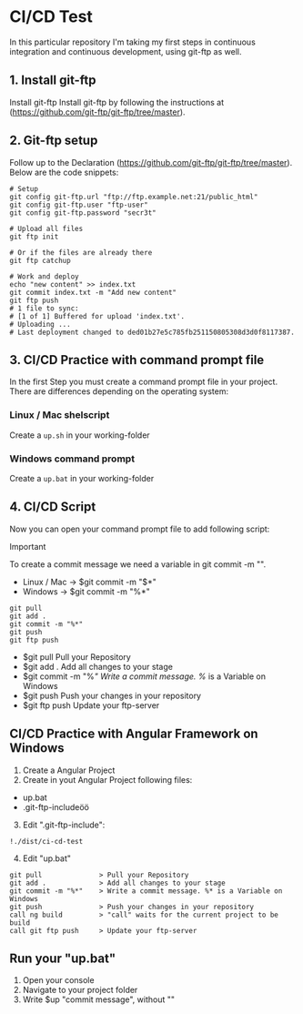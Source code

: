 # CI/CD Test

In this particular repository I'm taking my first steps in continuous integration and continuous development, using git-ftp as well.

## 1. Install git-ftp

Install git-ftp Install git-ftp by following the instructions at (https://github.com/git-ftp/git-ftp/tree/master).

## 2. Git-ftp setup

Follow up to the Declaration (https://github.com/git-ftp/git-ftp/tree/master).
Below are the code snippets:

```
# Setup
git config git-ftp.url "ftp://ftp.example.net:21/public_html"
git config git-ftp.user "ftp-user"
git config git-ftp.password "secr3t"

# Upload all files
git ftp init

# Or if the files are already there
git ftp catchup

# Work and deploy
echo "new content" >> index.txt
git commit index.txt -m "Add new content"
git ftp push
# 1 file to sync:
# [1 of 1] Buffered for upload 'index.txt'.
# Uploading ...
# Last deployment changed to ded01b27e5c785fb251150805308d3d0f8117387.
```

## 3. CI/CD Practice with command prompt file

In the first Step you must create a command prompt file in your project. There are differences depending on the operating system:

### Linux / Mac shelscript

Create a `up.sh` in your working-folder

### Windows command prompt

Create a `up.bat` in your working-folder

## 4. CI/CD Script

Now you can open your command prompt file to add following script:

> [!IMPORTANT]
> To create a commit message we need a variable in git commit -m "".
> - Linux / Mac -> $git commit -m "$*"
> - Windows -> $git commit -m "%*"

```
git pull
git add .
git commit -m "%*"
git push
git ftp push
```

- $git pull Pull your Repository
- $git add . Add all changes to your stage
- $git commit -m "%_" Write a commit message. %_ is a Variable on Windows
- $git push Push your changes in your repository
- $git ftp push Update your ftp-server

## CI/CD Practice with Angular Framework on Windows

1. Create a Angular Project
2. Create in yout Angular Project following files:

- up.bat
- .git-ftp-includeöö

3. Edit ".git-ftp-include":

```
!./dist/ci-cd-test
```

4. Edit "up.bat"

```
git pull              > Pull your Repository
git add .             > Add all changes to your stage
git commit -m "%*"    > Write a commit message. %* is a Variable on Windows
git push              > Push your changes in your repository
call ng build         > "call" waits for the current project to be build
call git ftp push     > Update your ftp-server
```

## Run your "up.bat"

1. Open your console
2. Navigate to your project folder
3. Write $up "commit message", without ""
